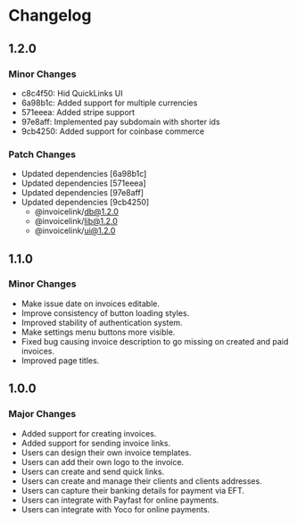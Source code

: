 # Changelog

## 1.2.0

### Minor Changes

- c8c4f50: Hid QuickLinks UI
- 6a98b1c: Added support for multiple currencies
- 571eeea: Added stripe support
- 97e8aff: Implemented pay subdomain with shorter ids
- 9cb4250: Added support for coinbase commerce

### Patch Changes

- Updated dependencies [6a98b1c]
- Updated dependencies [571eeea]
- Updated dependencies [97e8aff]
- Updated dependencies [9cb4250]
  - @invoicelink/db@1.2.0
  - @invoicelink/lib@1.2.0
  - @invoicelink/ui@1.2.0

## 1.1.0

### Minor Changes

- Make issue date on invoices editable.
- Improve consistency of button loading styles.
- Improved stability of authentication system.
- Make settings menu buttons more visible.
- Fixed bug causing invoice description to go missing on created and paid invoices.
- Improved page titles.

## 1.0.0

### Major Changes

- Added support for creating invoices.
- Added support for sending invoice links.
- Users can design their own invoice templates.
- Users can add their own logo to the invoice.
- Users can create and send quick links.
- Users can create and manage their clients and clients addresses.
- Users can capture their banking details for payment via EFT.
- Users can integrate with Payfast for online payments.
- Users can integrate with Yoco for online payments.

